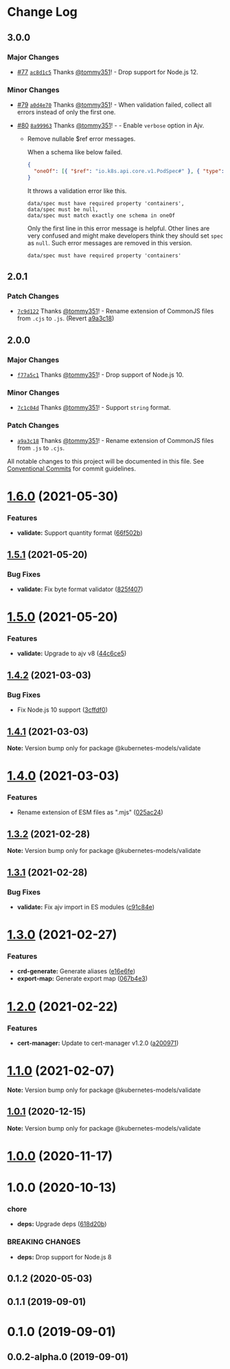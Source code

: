 # Change Log

## 3.0.0

### Major Changes

- [#77](https://github.com/tommy351/kubernetes-models-ts/pull/77) [`ac8d1c5`](https://github.com/tommy351/kubernetes-models-ts/commit/ac8d1c5e5e6190556419aa97229d1d6468482b58) Thanks [@tommy351](https://github.com/tommy351)! - Drop support for Node.js 12.

### Minor Changes

- [#79](https://github.com/tommy351/kubernetes-models-ts/pull/79) [`a0d4e70`](https://github.com/tommy351/kubernetes-models-ts/commit/a0d4e70acb1ec8f9ea4a369e30531a1eeb7fed02) Thanks [@tommy351](https://github.com/tommy351)! - When validation failed, collect all errors instead of only the first one.

- [#80](https://github.com/tommy351/kubernetes-models-ts/pull/80) [`8a99963`](https://github.com/tommy351/kubernetes-models-ts/commit/8a99963e60a1479d97d63bb81a7830f2e36a9e05) Thanks [@tommy351](https://github.com/tommy351)! - - Enable `verbose` option in Ajv.

  - Remove nullable $ref error messages.

    When a schema like below failed.

    ```json
    {
      "oneOf": [{ "$ref": "io.k8s.api.core.v1.PodSpec#" }, { "type": "null" }]
    }
    ```

    It throws a validation error like this.

    ```
    data/spec must have required property 'containers',
    data/spec must be null,
    data/spec must match exactly one schema in oneOf
    ```

    Only the first line in this error message is helpful. Other lines are very confused and might make developers think they should set `spec` as `null`. Such error messages are removed in this version.

    ```
    data/spec must have required property 'containers'
    ```

## 2.0.1

### Patch Changes

- [`7c9d122`](https://github.com/tommy351/kubernetes-models-ts/commit/7c9d122689a55b644eb87b1661eb63c412302440) Thanks [@tommy351](https://github.com/tommy351)! - Rename extension of CommonJS files from `.cjs` to `.js`. (Revert [a9a3c18](https://github.com/tommy351/kubernetes-models-ts/commit/a9a3c189111b1f4c6975f1c53cde69e724c6f35b))

## 2.0.0

### Major Changes

- [`f77a5c1`](https://github.com/tommy351/kubernetes-models-ts/commit/f77a5c154b093aaaccdb74ce309076f9dedf3cc9) Thanks [@tommy351](https://github.com/tommy351)! - Drop support of Node.js 10.

### Minor Changes

- [`7c1c04d`](https://github.com/tommy351/kubernetes-models-ts/commit/7c1c04dc0472a05d29bfd02a54855beb2bcb17db) Thanks [@tommy351](https://github.com/tommy351)! - Support `string` format.

### Patch Changes

- [`a9a3c18`](https://github.com/tommy351/kubernetes-models-ts/commit/a9a3c189111b1f4c6975f1c53cde69e724c6f35b) Thanks [@tommy351](https://github.com/tommy351)! - Rename extension of CommonJS files from `.js` to `.cjs`.

All notable changes to this project will be documented in this file.
See [Conventional Commits](https://conventionalcommits.org) for commit guidelines.

# [1.6.0](https://github.com/tommy351/kubernetes-models-ts/compare/@kubernetes-models/validate@1.5.1...@kubernetes-models/validate@1.6.0) (2021-05-30)

### Features

- **validate:** Support quantity format ([66f502b](https://github.com/tommy351/kubernetes-models-ts/commit/66f502bbc902e81df3c22293937d45d82343d2aa))

## [1.5.1](https://github.com/tommy351/kubernetes-models-ts/compare/@kubernetes-models/validate@1.5.0...@kubernetes-models/validate@1.5.1) (2021-05-20)

### Bug Fixes

- **validate:** Fix byte format validator ([825f407](https://github.com/tommy351/kubernetes-models-ts/commit/825f40724bb606a7b151edcb9c512002f8026ca3))

# [1.5.0](https://github.com/tommy351/kubernetes-models-ts/compare/@kubernetes-models/validate@1.4.2...@kubernetes-models/validate@1.5.0) (2021-05-20)

### Features

- **validate:** Upgrade to ajv v8 ([44c6ce5](https://github.com/tommy351/kubernetes-models-ts/commit/44c6ce5f50b4847b6228ec059cd8b802bb671281))

## [1.4.2](https://github.com/tommy351/kubernetes-models-ts/compare/@kubernetes-models/validate@1.4.1...@kubernetes-models/validate@1.4.2) (2021-03-03)

### Bug Fixes

- Fix Node.js 10 support ([3cffdf0](https://github.com/tommy351/kubernetes-models-ts/commit/3cffdf0d0a0efc24fcc959d20c8bca657385488f))

## [1.4.1](https://github.com/tommy351/kubernetes-models-ts/compare/@kubernetes-models/validate@1.4.0...@kubernetes-models/validate@1.4.1) (2021-03-03)

**Note:** Version bump only for package @kubernetes-models/validate

# [1.4.0](https://github.com/tommy351/kubernetes-models-ts/compare/@kubernetes-models/validate@1.3.2...@kubernetes-models/validate@1.4.0) (2021-03-03)

### Features

- Rename extension of ESM files as ".mjs" ([025ac24](https://github.com/tommy351/kubernetes-models-ts/commit/025ac24948a07f2d48cc3fe4d3b6329749bc5c3a))

## [1.3.2](https://github.com/tommy351/kubernetes-models-ts/compare/@kubernetes-models/validate@1.3.1...@kubernetes-models/validate@1.3.2) (2021-02-28)

**Note:** Version bump only for package @kubernetes-models/validate

## [1.3.1](https://github.com/tommy351/kubernetes-models-ts/compare/@kubernetes-models/validate@1.3.0...@kubernetes-models/validate@1.3.1) (2021-02-28)

### Bug Fixes

- **validate:** Fix ajv import in ES modules ([c91c84e](https://github.com/tommy351/kubernetes-models-ts/commit/c91c84eff724f9bff29c17e91065104424566c1e))

# [1.3.0](https://github.com/tommy351/kubernetes-models-ts/compare/@kubernetes-models/validate@1.2.0...@kubernetes-models/validate@1.3.0) (2021-02-27)

### Features

- **crd-generate:** Generate aliases ([e16e6fe](https://github.com/tommy351/kubernetes-models-ts/commit/e16e6fe8736e95cfc48dcfe4ab2f244ac33bb380))
- **export-map:** Generate export map ([067b4e3](https://github.com/tommy351/kubernetes-models-ts/commit/067b4e303c0f662e113fc2ee65e8edf36a86c958))

# [1.2.0](https://github.com/tommy351/kubernetes-models-ts/compare/@kubernetes-models/validate@1.1.0...@kubernetes-models/validate@1.2.0) (2021-02-22)

### Features

- **cert-manager:** Update to cert-manager v1.2.0 ([a200971](https://github.com/tommy351/kubernetes-models-ts/commit/a200971e3f51d3faa072c98456734aec797cee81))

# [1.1.0](https://github.com/tommy351/kubernetes-models-ts/compare/@kubernetes-models/validate@1.0.1...@kubernetes-models/validate@1.1.0) (2021-02-07)

**Note:** Version bump only for package @kubernetes-models/validate

## [1.0.1](https://github.com/tommy351/kubernetes-models-ts/compare/@kubernetes-models/validate@1.0.0...@kubernetes-models/validate@1.0.1) (2020-12-15)

**Note:** Version bump only for package @kubernetes-models/validate

# [1.0.0](https://github.com/tommy351/kubernetes-models-ts/compare/@kubernetes-models/validate@1.0.0...@kubernetes-models/validate@1.0.0) (2020-11-17)

# 1.0.0 (2020-10-13)

### chore

- **deps:** Upgrade deps ([618d20b](https://github.com/tommy351/kubernetes-models-ts/commit/618d20b202ed91ee43814aa69e08a84f21d8ae1b))

### BREAKING CHANGES

- **deps:** Drop support for Node.js 8

## 0.1.2 (2020-05-03)

## 0.1.1 (2019-09-01)

# 0.1.0 (2019-09-01)

## 0.0.2-alpha.0 (2019-09-01)
